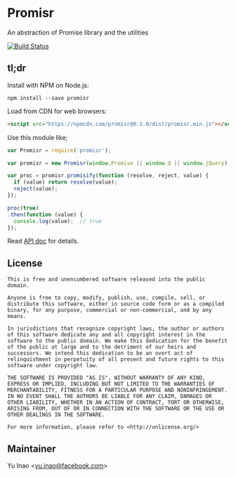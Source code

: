 Promisr
=======

An abstraction of Promise library and the utilities

[![Build Status](https://travis-ci.org/japboy/promisr.svg)](https://travis-ci.org/japboy/promisr)

## tl;dr

Install with NPM on Node.js:

```
npm install --save promisr
```

Load from CDN for web browsers:

```html
<script src="https://npmcdn.com/promisr@0.1.0/dist/promisr.min.js"></script>
```

Use this module like;

```javascript
var Promisr = require('promisr');

var promisr = new Promisr(window.Promise || window.Q || window.jQuery);

var proc = promisr.promisify(function (resolve, reject, value) {
  if (value) return resolve(value);
  reject(value);
});

proc(true)
.then(function (value) {
  console.log(value);  // true
});
```

Read [API doc](doc/api.md) for details.


License
-------

```
This is free and unencumbered software released into the public domain.

Anyone is free to copy, modify, publish, use, compile, sell, or
distribute this software, either in source code form or as a compiled
binary, for any purpose, commercial or non-commercial, and by any
means.

In jurisdictions that recognize copyright laws, the author or authors
of this software dedicate any and all copyright interest in the
software to the public domain. We make this dedication for the benefit
of the public at large and to the detriment of our heirs and
successors. We intend this dedication to be an overt act of
relinquishment in perpetuity of all present and future rights to this
software under copyright law.

THE SOFTWARE IS PROVIDED "AS IS", WITHOUT WARRANTY OF ANY KIND,
EXPRESS OR IMPLIED, INCLUDING BUT NOT LIMITED TO THE WARRANTIES OF
MERCHANTABILITY, FITNESS FOR A PARTICULAR PURPOSE AND NONINFRINGEMENT.
IN NO EVENT SHALL THE AUTHORS BE LIABLE FOR ANY CLAIM, DAMAGES OR
OTHER LIABILITY, WHETHER IN AN ACTION OF CONTRACT, TORT OR OTHERWISE,
ARISING FROM, OUT OF OR IN CONNECTION WITH THE SOFTWARE OR THE USE OR
OTHER DEALINGS IN THE SOFTWARE.

For more information, please refer to <http://unlicense.org/>
```


Maintainer
----------

Yu Inao &lt;yu.inao@facebook.com&gt;
